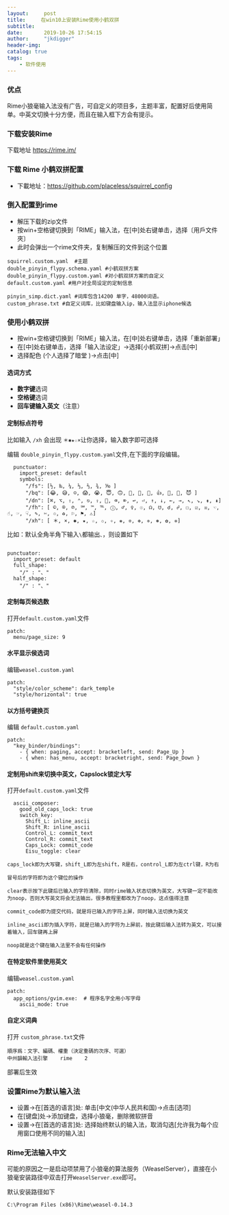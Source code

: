 ```yaml
---
layout:     post
title:     在win10上安装Rime使用小鹤双拼
subtitle:   
date:       2019-10-26 17:54:15
author:     "jkdigger"
header-img: 
catalog: true
tags:
    - 软件使用
---
```

### 优点

Rime小狼毫输入法没有广告，可自定义的项目多，主题丰富，配置好后使用简单。中英文切换十分方便，而且在输入框下方会有提示。

### 下载安装Rime

下载地址  https://rime.im/ 

### 下载 Rime 小鹤双拼配置 

-  下載地址：https://github.com/placeless/squirrel_config 

### 倒入配置到rime

- 解压下载的zip文件
- 按win+空格键切换到「RIME」输入法，在[中]处右键单击，选择〔用戶文件夾〕
- 此时会弹出一个rime文件夹，复制解压的文件到这个位置

```
squirrel.custom.yaml  #主题
double_pinyin_flypy.schema.yaml #小鹤双拼方案
double_pinyin_flypy.custom.yaml #对小鹤双拼方案的自定义
default.custom.yaml #用户对全局设定的定制信息

pinyin_simp.dict.yaml #词库包含14200 单字，48000词语。
custom_phrase.txt #自定义词库，比如键盘输入ip，输入法显示iphone候选
```

### 使用小鹤双拼

- 按win+空格键切换到「RIME」输入法，在[中]处右键单击，选择「重新部署」
- 在[中]处右键单击，选择「输入法设定」->选择[小鹤双拼]->点击[中]
- 选择配色 (个人选择了暗堂 )->点击[中]

#### 选词方式

- **数字键**选词
- **空格键**选词
- **回车键输入英文**（注意）

#### 定制标点符号

比如输入 `/xh` 会出现 `＊✱★☆×`让你选择，输入数字即可选择

编辑 `double_pinyin_flypy.custom.yaml`文件,在下面的字段编辑。 

```
  punctuator:
    import_preset: default
    symbols:
      "/fs": [½, ‰, ¼, ⅓, ⅔, ¾, ⅒ ]
      "/bq": [😂️, 😅️, ☺️, 😱️, 😭️, 😇️, 🙃️, 🤔️, 💊️, 💯️, 👍️, 🙈️, 💩️, 😈️ ]
      "/dn": [⌘, ⌥, ⇧, ⌃, ⎋, ⇪, , ⌫, ⌦, ↩︎, ⏎, ↑, ↓, ←, →, ↖, ↘, ⇟, ⇞]
      "/fh": [ ©, ®, ℗, ℠, ™, ℡, ⓘ, ♂, ♀, ☉, ☊, ☋, ☌, ☍, ☐, ☑︎, ☒, ☜, ☝, ☞, ☟, ✎, ✄, ♲, ♻, ⚐, ⚑, ⚠]
      "/xh": [ ＊, ×, ✱, ★, ☆, ✩, ✧, ❋, ❊, ❉, ❈, ❅, ✿, ✲]
```

比如：默认全角半角下输入`\`都输出`、`，则设置如下

```

punctuator:
  import_preset: default
  full_shape:
    "/" : "、"
  half_shape:
    "/" : "、"
```

#### 定制每页候选数

打开`default.custom.yaml`文件

```
patch:
  menu/page_size: 9
```

#### 水平显示侯选词

编辑` weasel.custom.yaml `

```
patch:
  "style/color_scheme": dark_temple
  "style/horizontal": true
```

#### 以方括号键换页

编辑 `default.custom.yaml`

```
patch:
  "key_binder/bindings":
    - { when: paging, accept: bracketleft, send: Page_Up }
    - { when: has_menu, accept: bracketright, send: Page_Down }
```

#### 定制用shift来切换中英文，Capslock锁定大写

打开`default.custom.yaml`文件

```
  ascii_composer:
    good_old_caps_lock: true
    switch_key:
      Shift_L: inline_ascii
      Shift_R: inline_ascii
      Control_L: commit_text
      Control_R: commit_text
      Caps_Lock: commit_code
      Eisu_toggle: clear
```

```JS
caps_lock即为大写键，shift_L即为左shift，R是右，control_L即为左ctrl键，R为右

冒号后的字符即为这个键位的操作

clear表示按下此键后已输入的字符清除，同时rime输入状态切换为英文，大写键一定不能改为noop，否则大写英文将会无法输出，很多教程里都改为了noop，这点值得注意

commit_code即为提交代码，就是将已输入的字符上屏，同时输入法切换为英文

inline_ascii即为插入字符，就是已输入的字符为上屏前，按此键后输入法转为英文，可以接着输入，回车键再上屏

noop就是这个键在输入法里不会有任何操作
```



#### 在特定软件里使用英文

编辑`weasel.custom.yaml`

```
patch:
  app_options/gvim.exe:  # 程序名字全用小写字母
    ascii_mode: true
```

#### 自定义词典

打开 `custom_phrase.txt`文件

```
順序爲：文字、編碼、權重（決定重碼的次序、可選）
中州韻輸入法引擎	rime	2
```

部署后生效

### 设置Rime为默认输入法

- 设置->在[首选的语言]处: 单击[中文(中华人民共和国)->点击[选项]
- 在[键盘]处->添加键盘，选择小狼毫，删除微软拼音
- 设置->在[首选的语言]处: 选择始终默认的输入法，取消勾选[允许我为每个应用窗口使用不同的输入法]

### Rime无法输入中文

可能的原因之一是启动项禁用了小狼毫的算法服务（WeaselServer），直接在小狼毫安装路径中双击打开`WeaselServer.exe`即可。

默认安装路径如下

````
C:\Program Files (x86)\Rime\weasel-0.14.3
````

